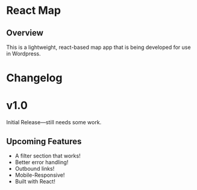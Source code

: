 # React Map

## Overview

This is a lightweight, react-based map app that is being developed for use in Wordpress.

# Changelog

# v1.0

Initial Release&mdash;still needs some work.

## Upcoming Features

- A filter section that works!
- Better error handling!
- Outbound links!
- Mobile-Responsive!
- Built with React!
